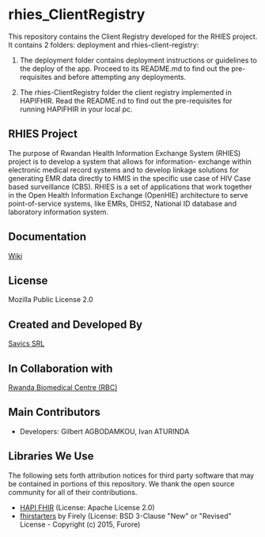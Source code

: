 # rhies_ClientRegistry
This repository contains the Client Registry developed for the RHIES project.
It contains 2 folders: deployment and rhies-client-registry:
1. The deployment folder contains deployment instructions or guidelines to the deploy of the app. 
    Proceed to its README.md to find out the pre-requisites and before attempting any deployments.

2. The rhies-ClientRegistry folder the client registry implemented in HAPIFHIR.
    Read the README.nd to find out the pre-requisites for running HAPIFHIR in your local pc.

## RHIES Project
The purpose of Rwandan Health Information Exchange System (RHIES) project is to develop a system that allows for information- exchange within electronic medical record systems and to develop linkage solutions for generating EMR data directly to HMIS in the specific use case of HIV Case based surveillance (CBS). RHIES is a set of applications that work together in the Open Health Information Exchange (OpenHIE) architecture to serve point-of-service systems, like EMRs, DHIS2, National ID database and laboratory information system.

## Documentation
[Wiki](https://github.com/savicsorg/rhies_ClientRegistry/wiki)

## License
Mozilla Public License 2.0

## Created and Developed By
[Savics SRL](https://savics.org)

## In Collaboration with
[Rwanda Biomedical Centre (RBC)](https://www.rbc.gov.rw/)

## Main Contributors
* Developers: Gilbert AGBODAMKOU, Ivan ATURINDA

## Libraries We Use
The following sets forth attribution notices for third party software that may be contained in portions of this repository. We thank the open source community for all of their contributions.

* [HAPI FHIR](https://hapifhir.io/) (License: Apache License 2.0)
* [fhirstarters](https://github.com/FirelyTeam/fhirstarters) by Firely (License: BSD 3-Clause "New" or "Revised" License - Copyright (c) 2015, Furore)
